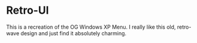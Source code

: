 # Retro-UI

This is a recreation of the OG Windows XP Menu. I really like this old, retro-wave design and just find it absolutely charming. 
